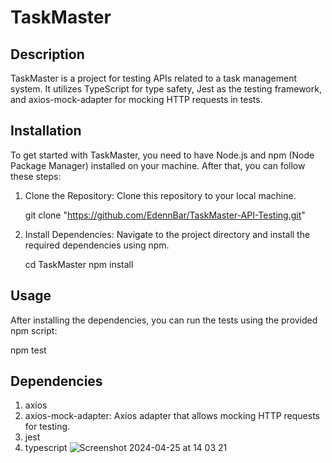 # TaskMaster

## Description

TaskMaster is a project for testing APIs related to a task management system. It utilizes TypeScript for type safety, Jest as the testing framework, and axios-mock-adapter for mocking HTTP requests in tests.

## Installation

To get started with TaskMaster, you need to have Node.js and npm (Node Package Manager) installed on your machine. After that, you can follow these steps:

1. Clone the Repository: Clone this repository to your local machine.

   git clone "https://github.com/EdennBar/TaskMaster-API-Testing.git"

2. Install Dependencies: Navigate to the project directory and install the required dependencies using npm.

   cd TaskMaster
   npm install

## Usage

After installing the dependencies, you can run the tests using the provided npm script:

npm test

## Dependencies

1. axios
2. axios-mock-adapter: Axios adapter that allows mocking HTTP requests for testing.
3. jest
4. typescript
   ![Screenshot 2024-04-25 at 14 03 21](https://github.com/EdennBar/TaskMaster-API-Testing/assets/88652432/94efb4c9-8c68-4195-8901-05c918eea337)
